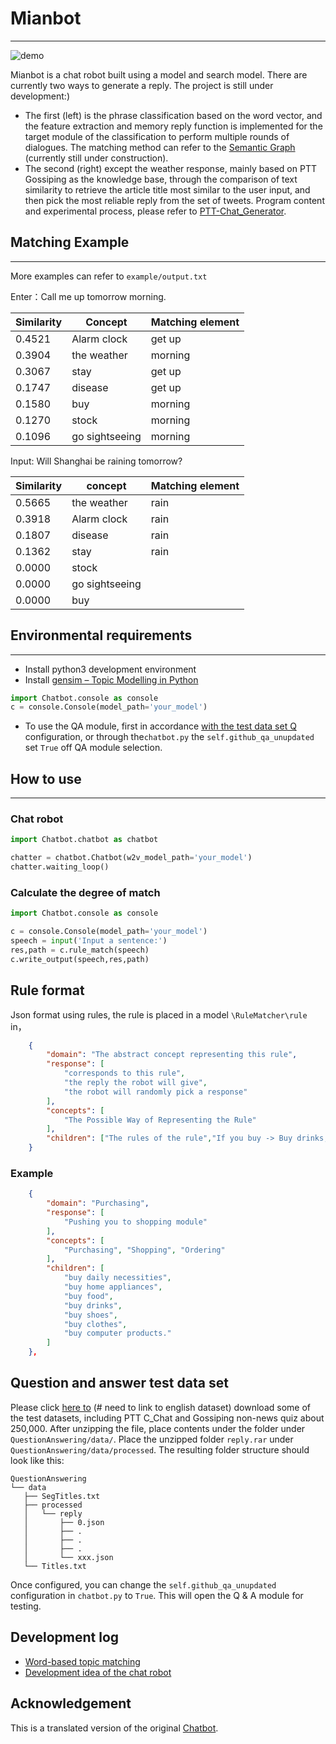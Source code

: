 # Mianbot
---

![demo](https://raw.githubusercontent.com/zake7749/Chatbot/master/docs/demo.png)

Mianbot is a chat robot built using a model and search model. There are currently two ways to generate a reply. The project is still under development:)

* The first (left) is the phrase classification based on the word vector, and the feature extraction and memory reply function is implemented for the target module of the classification to perform multiple rounds of dialogues. The matching method can refer to the [Semantic Graph](https://github.com/zake7749/Semantic-Graph) (currently still under construction).
* The second (right) except the weather response, mainly based on PTT Gossiping as the knowledge base, through the comparison of text similarity to retrieve the article title most similar to the user input, and then pick the most reliable reply from the set of tweets. Program content and experimental process, please refer to [PTT-Chat_Generator](https://github.com/zake7749/PTT-Chat-Generator).

## Matching Example
---

More examples can refer to `example/output.txt`

Enter：Call me up tomorrow morning.

|Similarity|Concept|Matching element|
|------|----|------|
|0.4521|Alarm clock|get up|
0.3904|the weather|morning|
0.3067|stay|get up|
0.1747|disease|get up|
0.1580|buy|morning|
0.1270|stock|morning|
0.1096|go sightseeing|morning|

Input: Will Shanghai be raining tomorrow?

Similarity|concept|Matching element|
|------|----|------|
0.5665|the weather|rain|
0.3918|Alarm clock|rain|
0.1807|disease|rain|
0.1362|stay|rain|
0.0000|stock| |
0.0000|go sightseeing| |
0.0000|buy| |

## Environmental requirements
---

* Install python3 development environment
* Install [gensim – Topic Modelling in Python](https://github.com/RaRe-Technologies/gensim)

```python
import Chatbot.console as console
c = console.Console(model_path='your_model')
```

* To use the QA module, first in accordance [with the test data set Q](https://github.com/zake7749/Chatbot#%E5%95%8F%E7%AD%94%E6%B8%AC%E8%A9%A6%E7%94%A8%E8%B3%87%E6%96%99%E9%9B%86) configuration, or through the`chatbot.py` the `self.github_qa_unupdated` set `True` off QA module selection.

## How to use
---

### Chat robot

```python
import Chatbot.chatbot as chatbot

chatter = chatbot.Chatbot(w2v_model_path='your_model')
chatter.waiting_loop()
```

### Calculate the degree of match

```python
import Chatbot.console as console

c = console.Console(model_path='your_model')
speech = input('Input a sentence:')
res,path = c.rule_match(speech)
c.write_output(speech,res,path)
```

## Rule format

Json format using rules, the rule is placed in a model `\RuleMatcher\rule` in，

```json
    {
        "domain": "The abstract concept representing this rule",
        "response": [
		    "corresponds to this rule",
        	"the reply the robot will give",
        	"the robot will randomly pick a response"
        ],
        "concepts": [
            "The Possible Way of Representing the Rule"
        ],
        "children": ["The rules of the rule","If you buy -> Buy drinks, buy clothes..."]
    }
```

### Example

```json
    {
        "domain": "Purchasing",
        "response": [
        	"Pushing you to shopping module"
        ],
        "concepts": [
            "Purchasing", "Shopping", "Ordering"
        ],
        "children": [
            "buy daily necessities",
            "buy home appliances",
            "buy food",
            "buy drinks",
            "buy shoes",
            "buy clothes",
            "buy computer products."
        ]
    },
```
## Question and answer test data set

Please click [here to](https://drive.google.com/file/d/0BxfXm7KkNKc-RkY2Z1pONUlqODg/view?usp=sharing) (# need to link to english dataset) download some of the test datasets, including PTT C_Chat and Gossiping non-news quiz about 250,000. After unzipping the file, place contents under the folder under `QuestionAnswering/data/`. Place the unzipped folder `reply.rar` under `QuestionAnswering/data/processed`. The resulting folder structure should look like this:
```
QuestionAnswering
└── data
   ├── SegTitles.txt
   ├── processed
   │   └── reply
   │       ├── 0.json
   │       ├── .
   │       ├── .
   │       ├── .
   │       └── xxx.json
   └── Titles.txt
```
Once configured, you can change the `self.github_qa_unupdated` configuration in `chatbot.py` to `True`. This will open the Q & A module for testing.

## Development log
* [Word-based topic matching](http://zake7749.github.io/2016/08/30/chatterbot-with-word2vec/)
* [Development idea of the chat robot](http://zake7749.github.io/2016/12/17/how-to-develop-chatbot/)

## Acknowledgement

This is a translated version of the original [Chatbot](https://github.com/zake7749/Chatbot).

